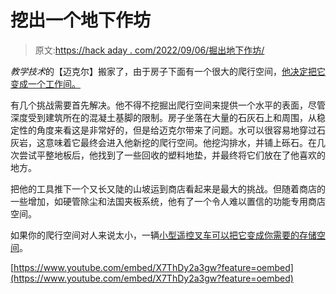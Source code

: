 # 挖出一个地下作坊

> 原文:[https://hack aday . com/2022/09/06/掘出地下作坊/](https://hackaday.com/2022/09/06/digging-out-an-underground-workshop/)

*教学技术*的【迈克尔】搬家了，由于房子下面有一个很大的爬行空间，[他决定把它变成一个工作间。](https://m.youtube.com/watch?v=X7ThDy2a3gw)

有几个挑战需要首先解决。他不得不挖掘出爬行空间来提供一个水平的表面，尽管深度受到建筑所在的混凝土基脚的限制。房子坐落在大量的石灰石上和周围，从稳定性的角度来看这是非常好的，但是给迈克尔带来了问题。水可以很容易地穿过石灰岩，这意味着它最终会进入他新挖的爬行空间。他挖沟排水，并铺上砾石。在几次尝试平整地板后，他找到了一些回收的塑料地垫，并最终将它们放在了他喜欢的地方。

把他的工具推下一个又长又陡的山坡运到商店看起来是最大的挑战。但随着商店的一些增加，如硬管除尘和法国夹板系统，他有了一个令人难以置信的功能专用商店空间。

如果你的爬行空间对人来说太小，一辆[小型遥控叉车可以把它变成你需要的存储空间](https://hackaday.com/2015/06/24/crawlspace-warehouse-includes-midget-forklift/)。

[https://www.youtube.com/embed/X7ThDy2a3gw?feature=oembed](https://www.youtube.com/embed/X7ThDy2a3gw?feature=oembed)